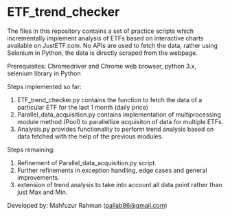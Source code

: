 # ETF_trend_checker
The files in this repository contains a set of practice scripts which incrementally implement analysis of ETFs based on interactive charts available on JustETF.com.
No APIs are used to fetch the data, rather using Selenium in Python, the data is directly scraped from the webpage.

Prerequisites:
Chromedriver and Chrome web browser, python 3.x, selenium library in Python

Steps implemented so far:

1. ETF_trend_checker.py contains the function to fetch the data of a particular ETF for the last 1 month (daily price)
2. Parallel_data_acquisition.py contains implementation of multiprocessing module method (Pool) to parallellize acquisiton of data for multiple ETFs.
3. Analysis.py provides functionality to perform trend analysis based on data fetched with the help of the previous modules.

Steps remaining:
1. Refinement of Parallel_data_acquisition.py script.
2. Further refinements in exception handling, edge cases and general improvements.
3. extension of trend analysis to take into account all data point rather than just Max and Min.

Developed by: Mahfuzur Rahman (pallab86@gmail.com)
